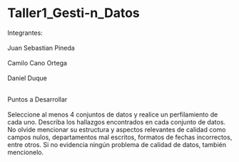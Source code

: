 # Taller1_Gesti-n_Datos

Integrantes:</br></br>
Juan Sebastian Pineda</br></br>
Camilo Cano Ortega</br></br>
Daniel Duque</br></br>

Puntos a Desarrollar
</br></br>
Seleccione al menos 4 conjuntos de datos y realice un perfilamiento de cada uno. Describa los hallazgos encontrados en cada conjunto de datos. No
olvide mencionar su estructura y aspectos relevantes de calidad como campos
nulos, departamentos mal escritos, formatos de fechas incorrectos, entre otros.
Si no evidencia ningún problema de calidad de datos, también mencionelo.
